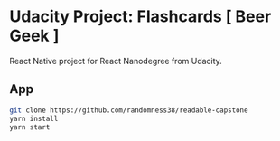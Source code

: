 # Udacity Project: Flashcards [ Beer Geek ] 

React Native project for React Nanodegree from Udacity.


## App
```sh
git clone https://github.com/randomness38/readable-capstone
yarn install
yarn start
```
